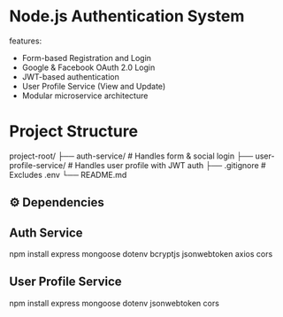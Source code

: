 # Node.js Authentication System

features:

- Form-based Registration and Login
- Google & Facebook OAuth 2.0 Login
- JWT-based authentication
- User Profile Service (View and Update)
- Modular microservice architecture

# Project Structure

project-root/
├── auth-service/  # Handles form & social login
├── user-profile-service/  # Handles user profile with JWT auth
├── .gitignore  # Excludes .env
└── README.md  

## ⚙️ Dependencies

  ## Auth Service
   npm install express mongoose dotenv bcryptjs jsonwebtoken axios cors
   
  ## User Profile Service
   npm install express mongoose dotenv jsonwebtoken cors

